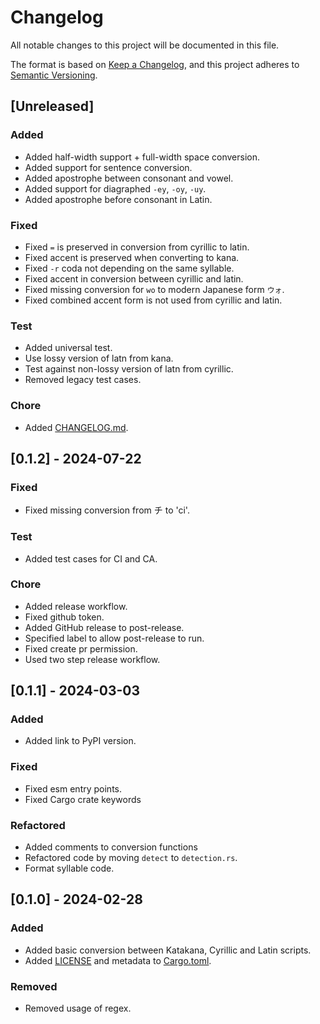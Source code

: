 # Changelog

All notable changes to this project will be documented in this file.

The format is based on [Keep a Changelog](https://keepachangelog.com/en/1.1.0/),
and this project adheres to [Semantic Versioning](https://semver.org/spec/v2.0.0.html).

## [Unreleased]

### Added

- Added half-width support + full-width space conversion.
- Added support for sentence conversion.
- Added apostrophe between consonant and vowel.
- Added support for diagraphed `-ey`, `-oy`, `-uy`.
- Added apostrophe before consonant in Latin.

### Fixed

- Fixed `=` is preserved in conversion from cyrillic to latin.
- Fixed accent is preserved when converting to kana.
- Fixed `-r` coda not depending on the same syllable.
- Fixed accent in conversion between cyrillic and latin.
- Fixed missing conversion for `wo` to modern Japanese form `ウォ`.
- Fixed combined accent form is not used from cyrillic and latin.

### Test

- Added universal test.
- Use lossy version of latn from kana.
- Test against non-lossy version of latn from cyrillic.
- Removed legacy test cases.

### Chore

- Added [CHANGELOG.md](CHANGELOG.md).

## [0.1.2] - 2024-07-22

### Fixed

- Fixed missing conversion from チ to 'ci'.

### Test

- Added test cases for CI and CA.

### Chore

- Added release workflow.
- Fixed github token.
- Added GitHub release to post-release.
- Specified label to allow post-release to run.
- Fixed create pr permission.
- Used two step release workflow.

## [0.1.1] - 2024-03-03

### Added

- Added link to PyPI version.

### Fixed

- Fixed esm entry points.
- Fixed Cargo crate keywords

### Refactored

- Added comments to conversion functions
- Refactored code by moving `detect` to `detection.rs`.
- Format syllable code.

## [0.1.0] - 2024-02-28

### Added

- Added basic conversion between Katakana, Cyrillic and Latin scripts.
- Added [LICENSE](LICENSE) and metadata to [Cargo.toml](Cargo.toml).

### Removed

- Removed usage of regex.
